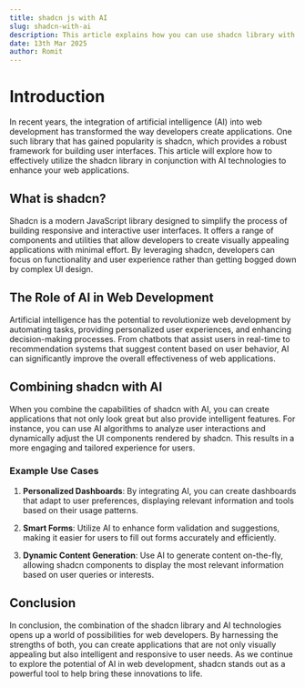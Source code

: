 ```yaml
---
title: shadcn js with AI
slug: shadcn-with-ai
description: This article explains how you can use shadcn library with AI.
date: 13th Mar 2025
author: Romit
---
```


# Introduction

In recent years, the integration of artificial intelligence (AI) into web development has transformed the way developers create applications. One such library that has gained popularity is shadcn, which provides a robust framework for building user interfaces. This article will explore how to effectively utilize the shadcn library in conjunction with AI technologies to enhance your web applications.

## What is shadcn?

Shadcn is a modern JavaScript library designed to simplify the process of building responsive and interactive user interfaces. It offers a range of components and utilities that allow developers to create visually appealing applications with minimal effort. By leveraging shadcn, developers can focus on functionality and user experience rather than getting bogged down by complex UI design.

## The Role of AI in Web Development

Artificial intelligence has the potential to revolutionize web development by automating tasks, providing personalized user experiences, and enhancing decision-making processes. From chatbots that assist users in real-time to recommendation systems that suggest content based on user behavior, AI can significantly improve the overall effectiveness of web applications.

## Combining shadcn with AI

When you combine the capabilities of shadcn with AI, you can create applications that not only look great but also provide intelligent features. For instance, you can use AI algorithms to analyze user interactions and dynamically adjust the UI components rendered by shadcn. This results in a more engaging and tailored experience for users.

### Example Use Cases

1. **Personalized Dashboards**: By integrating AI, you can create dashboards that adapt to user preferences, displaying relevant information and tools based on their usage patterns.

2. **Smart Forms**: Utilize AI to enhance form validation and suggestions, making it easier for users to fill out forms accurately and efficiently.

3. **Dynamic Content Generation**: Use AI to generate content on-the-fly, allowing shadcn components to display the most relevant information based on user queries or interests.

## Conclusion

In conclusion, the combination of the shadcn library and AI technologies opens up a world of possibilities for web developers. By harnessing the strengths of both, you can create applications that are not only visually appealing but also intelligent and responsive to user needs. As we continue to explore the potential of AI in web development, shadcn stands out as a powerful tool to help bring these innovations to life.
